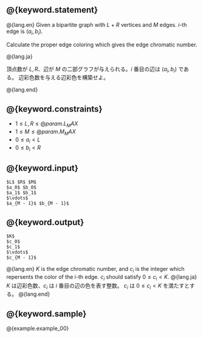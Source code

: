 ## @{keyword.statement}

@{lang.en}
Given a bipartite graph with $L + R$ vertices and $M$ edges. $i$-th edge is $(a_i, b_i)$.

Calculate the proper edge coloring which gives the edge chromatic number.

@{lang.ja}

頂点数が $L, R$、辺が $M$ の二部グラフが与えられる。$i$ 番目の辺は $(a_i, b_i)$ である。
辺彩色数を与える辺彩色を構築せよ。

@{lang.end}

## @{keyword.constraints}

- $1 \leq L, R \leq @{param.L_MAX}$
- $1 \leq M \leq  @{param.M_MAX}$
- $0 \leq a_i < L$
- $0 \leq b_i < R$

## @{keyword.input}

~~~
$L$ $R$ $M$
$a_0$ $b_0$
$a_1$ $b_1$
$\vdots$
$a_{M - 1}$ $b_{M - 1}$
~~~

## @{keyword.output}
~~~
$K$
$c_0$ 
$c_1$
$\vdots$
$c_{M - 1}$
~~~
@{lang.en}
$K$ is the edge chromatic number, and $c_i$ is the integer which repersents the color of the i-th edge. $c_i$ should satisfy $0 \leq c_i < K$.
@{lang.ja}
$K$ は辺彩色数、$c_i$ は $i$ 番目の辺の色を表す整数。 $c_i$ は $0 \leq c_i < K$ を満たすとする。
@{lang.end}

## @{keyword.sample}

@{example.example_00}
